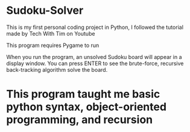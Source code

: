 # Sudoku-Solver
This is my first personal coding project in Python, I followed the tutorial made by Tech With Tim on Youtube 

This program requires Pygame to run

When you run the program, an unsolved Sudoku board will appear in a display window. You can press ENTER to see the brute-force, recursive back-tracking algorithm solve the board.

# This program taught me basic python syntax, object-oriented programming, and recursion
